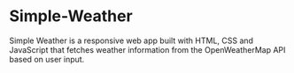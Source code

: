 # Simple-Weather

Simple Weather is a responsive web app built with HTML, CSS and JavaScript that fetches weather information from the OpenWeatherMap API based on user input.

